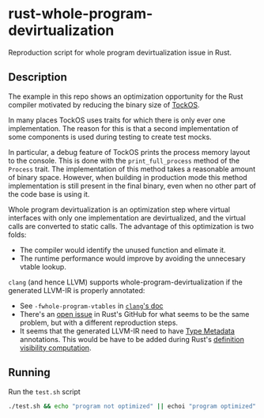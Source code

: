 # rust-whole-program-devirtualization

Reproduction script for whole program devirtualization issue in Rust.

## Description

The example in this repo shows an optimization opportunity for the Rust compiler motivated by reducing the binary size of [TockOS](https://github.com/tock/tock).

In many places TockOS uses traits for which there is only ever one implementation. The reason for this is that a second implementation of some components is used during testing to create test mocks.

In particular, a debug feature of TockOS prints the process memory layout to the console. This is done with the `print_full_process` method of the `Process` trait. The implementation of this method takes a reasonable amount of binary space. However, when building in production mode this method implementation is still present in the final binary, even when no other part of the code base is using it.

Whole program devirtualization is an optimization step where virtual interfaces with only one implementation are devirtualized, and the virtual calls are converted to static calls. The advantage of this optimization is two folds:
* The compiler would identify the unused function and elimate it.
* The runtime performance would improve by avoiding the unnecesary vtable lookup.

`clang` (and hence LLVM) supports whole-program-devirtualization if the generated LLVM-IR is properly annotated:
* See `-fwhole-program-vtables` in [`clang`'s doc](https://clang.llvm.org/docs/ClangCommandLineReference.html)
* There's an [open issue](https://github.com/rust-lang/rust/issues/68262) in Rust's GitHub for what seems to be the same problem, but with a different reproduction steps.
* It seems that the generated LLVM-IR need to have [Type Metadata](https://llvm.org/docs/TypeMetadata.html) annotations. This would be have to be added during Rust's [definition visibility computation](https://doc.rust-lang.org/nightly/nightly-rustc/rustc_middle/ty/context/struct.TyCtxt.html#method.visibility).

## Running

Run the `test.sh` script
```bash
./test.sh && echo "program not optimized" || echoi "program optimized"
```